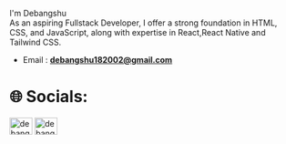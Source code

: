 
I'm Debangshu<br>As an aspiring Fullstack Developer, I offer a strong foundation in HTML, CSS, and JavaScript, along with expertise in React,React Native and Tailwind CSS.

- Email :  **debangshu182002@gmail.com**
# 🌐 Socials:
<p align="left">
<a href="https://linkedin.com/in/debangshu-batabyal-3150831b5" target="blank"><img align="center" src="https://raw.githubusercontent.com/rahuldkjain/github-profile-readme-generator/master/src/images/icons/Social/linked-in-alt.svg" alt="debangshu-batabyal-3150831b5" height="30" width="40" /></a>
<a href="https://www.leetcode.com/debangshu_02" target="blank"><img align="center" src="https://raw.githubusercontent.com/rahuldkjain/github-profile-readme-generator/master/src/images/icons/Social/leet-code.svg" alt="debangshu_02" height="30" width="40" /></a>
</p>
<!-- Proudly created with GPRM ( https://gprm.itsvg.in ) -->
